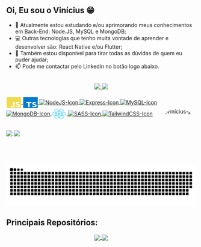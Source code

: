 ## Oi, Eu sou o Vinícius 😁

- 🌱 Atualmente estou estudando e/ou aprimorando meus conhecimentos em Back-End: Node.JS, MySQL e MongoDB;
- 💻 Outras tecnologias que tenho muita vontade de aprender e desenvolver são: React Native e/ou Flutter;
- 💬 Também estou disponível para tirar todas as dúvidas de quem eu puder ajudar;
- 📫 Pode me contactar pelo Linkedin no botão logo abaixo.

<br>

<div align="center">
  <a href="https://github.com/Vinicius-AMelo">
  <img height="180em" src="https://github-readme-stats.vercel.app/api?username=Vinicius-AMelo&show_icons=true&theme=midnight-purple&include_all_commits=true&count_private=true"/>
  <img height="180em" src="https://github-readme-stats.vercel.app/api/top-langs/?username=Vinicius-AMelo&layout=compact&langs_count=7&theme=midnight-purple"/>
</div>
  
  <div style="display: inline_block"><br>
  <img align="center" alt="Js-Icon" height="30" width="40" src="https://raw.githubusercontent.com/devicons/devicon/master/icons/javascript/javascript-plain.svg">
  <img align="center" alt="Ts-Icon" height="30" width="40" src="https://raw.githubusercontent.com/devicons/devicon/master/icons/typescript/typescript-plain.svg">
    <img align="center" alt="NodeJS-Icon" height="30" width="40" src="https://cdn.jsdelivr.net/gh/devicons/devicon/icons/nodejs/nodejs-original.svg">
    <img align="center" alt="Express-Icon" height="30" width="40" src="https://cdn.jsdelivr.net/gh/devicons/devicon/icons/express/express-original.svg">
    <img align="center" alt="MySQL-Icon" height="30" width="40" src="https://cdn.jsdelivr.net/gh/devicons/devicon/icons/mysql/mysql-original-wordmark.svg">
    <img align="center" alt="MongoDB-Icon" height="30" width="40" src="https://cdn.jsdelivr.net/gh/devicons/devicon/icons/mongodb/mongodb-original-wordmark.svg">
    <img align="center" alt="React-Icon" height="30" width="40" src="https://raw.githubusercontent.com/devicons/devicon/master/icons/react/react-original.svg">
  <img align="center" alt="SASS-Icon" height="30" width="40" src="https://cdn.jsdelivr.net/gh/devicons/devicon/icons/sass/sass-original.svg">
  <img align="center" alt="TailwindCSS-Icon" height="30" width="40" src="https://cdn.jsdelivr.net/gh/devicons/devicon/icons/tailwindcss/tailwindcss-plain.svg">
    <img align="right" alt="Vinícius-pic" height="150" style="border-radius:50px;" src="https://pbs.twimg.com/media/FUqEuKjXEAAXZ3h?format=jpg&name=small">
</div>
  
  ##
  
  <div> 
   <a href="mailto:vinicius.apol.melo@gmail.com"><img src="https://img.shields.io/badge/-Gmail-%23333?style=for-the-badge&logo=gmail&logoColor=white" target="_blank"></a>
  <a href="https://www.linkedin.com/in/vin%C3%ADcius-melo-59831522a/" target="_blank"><img src="https://img.shields.io/badge/-LinkedIn-%230077B5?style=for-the-badge&logo=linkedin&logoColor=white" target="_blank"></a> 
    
  ![Snake animation](https://github.com/Vinicius-AMelo/Vinicius-AMelo/blob/output/github-contribution-grid-snake.svg)
 
</div>
  
  ## Principais Repositórios:
  
<div align="center">
 <a href="https://github.com/Vinicius-AMelo/pokedex" target="_blank">
  <img align="center" src="https://github-readme-stats.vercel.app/api/pin/?username=Vinicius-AMelo&repo=pokedex&theme=midnight-purple" />
</a>
<a href="https://github.com/Vinicius-AMelo/portifolio-react" target="_blank">
  <img align="center" src="https://github-readme-stats.vercel.app/api/pin/?username=Vinicius-AMelo&repo=portifolio-react&theme=midnight-purple" />
</a>
</div>

